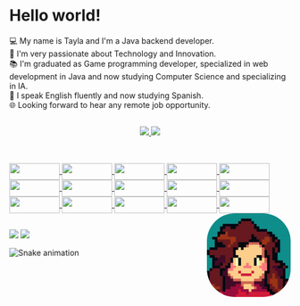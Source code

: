 # Hello world! 

💻 My name is Tayla and I'm a Java backend developer. <br>
💖 I'm very passionate about Technology and Innovation. <br>
📚 I'm graduated as Game programming developer, specialized in web development in Java and now studying Computer Science and specializing in IA. <br>
💬 I speak English fluently and now studying Spanish. <br>
🌐 Looking forward to hear any remote job opportunity. <br>


##

<div align="center">
  <a href="https://github.com/tayla-dantas">
  <img height="180em" src="https://github-readme-stats.vercel.app/api?username=tayla-dantas&show_icons=true&theme=radical&include_all_commits=true&count_private=true"/>
  <img height="180em" src="https://github-readme-stats.vercel.app/api/top-langs/?username=tayla-dantas&langs_count=7&theme=radical&layout=compact"/>
</div>

## 

<div style="display: inline_block"><br>
   
 <img align="center" height="30" width="90" src="https://img.shields.io/badge/Ubuntu-E95420?style=for-the-badge&logo=ubuntu&logoColor=white">

 <img align="center" height="30" width="90" src="https://img.shields.io/badge/mac%20os-000000?style=for-the-badge&logo=apple&logoColor=white">
  
 <img align="center" height="30" width="90" src="https://img.shields.io/badge/Java-ED8B00?style=for-the-badge&logo=java&logoColor=white">

 <img align="center" height="30" width="90" src="https://img.shields.io/badge/Spring-6DB33F?style=for-the-badge&logo=spring&logoColor=white">

<img align="center" height="30" width="90" src="https://img.shields.io/badge/Junit5-25A162?style=for-the-badge&logo=junit5&logoColor=white">

<img align="center" height="30" width="90" src="https://img.shields.io/badge/Postman-FF6C37?style=for-the-badge&logo=Postman&logoColor=white">

<img align="center" height="30" width="90" src="https://img.shields.io/badge/Oracle-F80000?style=for-the-badge&logo=oracle&logoColor=black">

 <img align="center" height="30" width="90" src="https://img.shields.io/badge/MySQL-00000F?style=for-the-badge&logo=mysql&logoColor=white">

<img align="center" height="30" width="90" src="https://img.shields.io/badge/MongoDB-4EA94B?style=for-the-badge&logo=mongodb&logoColor=white">

<img align="center" height="30" width="90" src="https://img.shields.io/badge/redis-%23DD0031.svg?&style=for-the-badge&logo=redis&logoColor=white">

<img align="center" height="30" width="90" src="https://img.shields.io/badge/GraphQl-E10098?style=for-the-badge&logo=graphql&logoColor=white">

<img align="center" height="30" width="90" src="https://img.shields.io/badge/GIT-E44C30?style=for-the-badge&logo=git&logoColor=white">

<img align="center" height="30" width="90" src="https://img.shields.io/badge/Docker-2CA5E0?style=for-the-badge&logo=docker&logoColor=white">

<img align="center" height="30" width="90" src="https://img.shields.io/badge/kubernetes-326ce5.svg?&style=for-the-badge&logo=kubernetes&logoColor=white">

<img align="center" height="30" width="90" src="https://img.shields.io/badge/Unity-100000?style=for-the-badge&logo=unity&logoColor=white">

<img align="right" alt="Tay-pic" height="150" style="border-radius:50px;" src="img/me.gif">
<br>
  
</div>

##

<div> 
  <a href = "mailto:dantas.tayla@gmail.com"><img src="https://img.shields.io/badge/-Gmail-%23333?style=for-the-badge&logo=gmail&logoColor=white" target="_blank"></a>
  <a href="https://www.linkedin.com/in/taylad/" target="_blank"><img src="https://img.shields.io/badge/-LinkedIn-%230077B5?style=for-the-badge&logo=linkedin&logoColor=white" target="_blank"></a> 
 
  ![Snake animation](https://github.com/tayla-dantas/tayla-dantas/blob/output/github-contribution-grid-snake.svg)
 

</div> 
  
